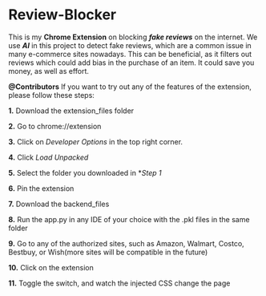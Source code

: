# Review-Blocker

This is my **Chrome Extension** on blocking ***fake reviews*** on the internet. We use ***AI*** in this project to detect fake reviews, which are a common issue in many e-commerce sites nowadays. This can be beneficial, as it filters out reviews which could add bias in the purchase of an item. It could save you money, as well as effort.


**@Contributors**
If you want to try out any of the features of the extension, please follow these steps:

**1.** Download the extension_files folder  

**2.** Go to chrome://extension  

**3.** Click on *Developer Options* in the top right corner.  

**4.** Click *Load Unpacked*  

**5.** Select the folder you downloaded in **Step 1*  

**6.** Pin the extension  

**7.** Download the backend_files

**8.** Run the app.py in any IDE of your choice with the .pkl files in the same folder

**9.** Go to any of the authorized sites, such as Amazon, Walmart, Costco, Bestbuy, or Wish(more sites will be compatible in the future)

**10.** Click on the extension

**11.** Toggle the switch, and watch the injected CSS change the page  

